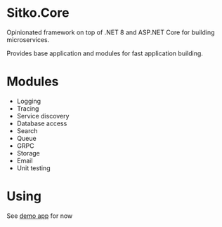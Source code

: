 # Sitko.Core

Opinionated framework on top of .NET 8 and ASP.NET Core for building microservices. 

Provides base application and modules for fast application building.

# Modules

- Logging
- Tracing
- Service discovery
- Database access
- Search
- Queue 
- GRPC
- Storage
- Email 
- Unit testing

# Using

See [demo app](apps/Sitko.Core.Apps.Blazor) for now

